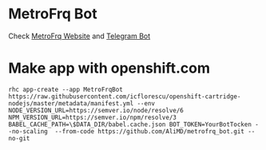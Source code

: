 # MetroFrq Bot
Check [MetroFrq Website](http://metrofrq.ir/) and [Telegram Bot](http://telegram.me/metrofrq_bot)

# Make app with openshift.com
```
rhc app-create --app MetroFrqBot https://raw.githubusercontent.com/icflorescu/openshift-cartridge-nodejs/master/metadata/manifest.yml --env NODE_VERSION_URL=https://semver.io/node/resolve/6 NPM_VERSION_URL=https://semver.io/npm/resolve/3 BABEL_CACHE_PATH=\$DATA_DIR/babel.cache.json BOT_TOKEN=YourBotTocken --no-scaling  --from-code https://github.com/AliMD/metrofrq_bot.git --no-git 
``` 
